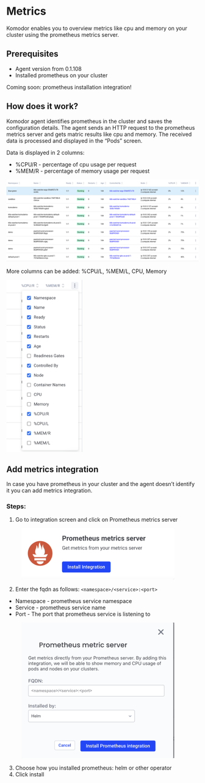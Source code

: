 # Metrics

Komodor enables you to overview metrics like cpu and memory on your cluster using the prometheus metrics server.

## Prerequisites

- Agent version from 0.1.108
- Installed prometheus on your cluster

Coming soon: prometheus installation integration!

## How does it work?

Komodor agent identifies prometheus in the cluster and saves the configuration details.
The agent sends an HTTP request to the prometheus metrics server and gets matric results like cpu and memory. The received data is processed and displayed in the “Pods” screen.

Data is displayed in 2 columns:

- %CPU/R - percentage of cpu usage per request
- %MEM/R - percentage of memory usage per request

<img src="./img/pod_metrics.png" width="550">

More columns can be added: %CPU/L, %MEM/L, CPU, Memory

<img src="./img/metrics_columns.png" width="200">

## Add metrics integration

In case you have prometheus in your cluster and the agent doesn’t identify it you can add metrics integration.

### Steps:

1. Go to integration screen and click on Prometheus metrics server

<figure>
    <img src="./img/prometheus_metrics_icon.png" width="400">
</figure>

2. Enter the fqdn as follows: `<namespace>/<service>:<port>`

- Namespace - prometheus service namespace
- Service - prometheus service name
- Port - The port that prometheus service is listening to
<figure>
    <img src="./img/prometheus_metrics.png" width="400">
</figure>

3. Choose how you installed prometheus: helm or other operator
4. Click install

